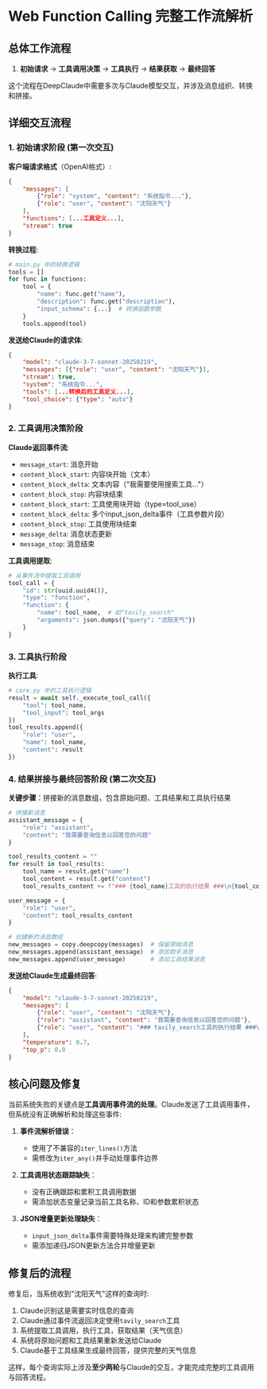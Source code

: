 # Web Function Calling 完整工作流解析

## 总体工作流程

1. **初始请求** → **工具调用决策** → **工具执行** → **结果获取** → **最终回答**

这个流程在DeepClaude中需要多次与Claude模型交互，并涉及消息组织、转换和拼接。

## 详细交互流程

### 1. 初始请求阶段 (第一次交互)

**客户端请求格式**（OpenAI格式）:
```json
{
    "messages": [
        {"role": "system", "content": "系统指令..."},
        {"role": "user", "content": "沈阳天气"}
    ],
    "functions": [...工具定义...],
    "stream": true
}
```

**转换过程**:
```python
# main.py 中的转换逻辑
tools = []
for func in functions:
    tool = {
        "name": func.get("name"),
        "description": func.get("description"),
        "input_schema": {...}  # 转换函数参数
    }
    tools.append(tool)
```

**发送给Claude的请求体**:
```json
{
    "model": "claude-3-7-sonnet-20250219",
    "messages": [{"role": "user", "content": "沈阳天气"}],
    "stream": true,
    "system": "系统指令...",
    "tools": [...转换后的工具定义...],
    "tool_choice": {"type": "auto"}
}
```

### 2. 工具调用决策阶段

**Claude返回事件流**:
- `message_start`: 消息开始
- `content_block_start`: 内容块开始（文本）
- `content_block_delta`: 文本内容（"我需要使用搜索工具..."）
- `content_block_stop`: 内容块结束
- `content_block_start`: 工具使用块开始（type=tool_use）
- `content_block_delta`: 多个input_json_delta事件（工具参数片段）
- `content_block_stop`: 工具使用块结束
- `message_delta`: 消息状态更新
- `message_stop`: 消息结束

**工具调用提取**:
```python
# 从事件流中提取工具调用
tool_call = {
    "id": str(uuid.uuid4()),
    "type": "function",
    "function": {
        "name": tool_name,  # 如"tavily_search"
        "arguments": json.dumps({"query": "沈阳天气"})
    }
}
```

### 3. 工具执行阶段

**执行工具**:
```python
# core.py 中的工具执行逻辑
result = await self._execute_tool_call({
    "tool": tool_name,
    "tool_input": tool_args
})
tool_results.append({
    "role": "user",
    "name": tool_name,
    "content": result
})
```

### 4. 结果拼接与最终回答阶段 (第二次交互)

**关键步骤**：拼接新的消息数组，包含原始问题、工具结果和工具执行结果

```python
# 拼接新消息
assistant_message = {
    "role": "assistant",
    "content": "我需要查询信息以回答您的问题"
}

tool_results_content = ""
for result in tool_results:
    tool_name = result.get("name")
    tool_content = result.get("content")
    tool_results_content += f"### {tool_name}工具的执行结果 ###\n{tool_content}\n\n"

user_message = {
    "role": "user",
    "content": tool_results_content
}

# 创建新的消息数组
new_messages = copy.deepcopy(messages)  # 保留原始消息
new_messages.append(assistant_message)  # 添加助手消息
new_messages.append(user_message)       # 添加工具结果消息
```

**发送给Claude生成最终回答**:
```json
{
    "model": "claude-3-7-sonnet-20250219",
    "messages": [
        {"role": "user", "content": "沈阳天气"},
        {"role": "assistant", "content": "我需要查询信息以回答您的问题"},
        {"role": "user", "content": "### tavily_search工具的执行结果 ###\n沈阳今日天气晴朗，气温20-25度...\n\n"}
    ],
    "temperature": 0.7,
    "top_p": 0.9
}
```

## 核心问题及修复

当前系统失败的关键点是**工具调用事件流的处理**。Claude发送了工具调用事件，但系统没有正确解析和处理这些事件:

1. **事件流解析错误**：
   - 使用了不兼容的`iter_lines()`方法
   - 需修改为`iter_any()`并手动处理事件边界

2. **工具调用状态跟踪缺失**：
   - 没有正确跟踪和累积工具调用数据
   - 需添加状态变量记录当前工具名称、ID和参数累积状态

3. **JSON增量更新处理缺失**：
   - `input_json_delta`事件需要特殊处理来构建完整参数
   - 需添加递归JSON更新方法合并增量更新

## 修复后的流程

修复后，当系统收到"沈阳天气"这样的查询时:

1. Claude识别这是需要实时信息的查询
2. Claude通过事件流返回决定使用`tavily_search`工具
3. 系统提取工具调用，执行工具，获取结果（天气信息）
4. 系统将原始问题和工具结果重新发送给Claude
5. Claude基于工具结果生成最终回答，提供完整的天气信息

这样，每个查询实际上涉及**至少两轮**与Claude的交互，才能完成完整的工具调用与回答流程。